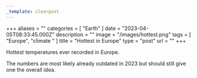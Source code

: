 ```yaml
---
_template: clearpost
---
```



+++
aliases = ""
categories = [ "Earth" ]
date = "2023-04-05T08:33:45.000Z"
description = ""
image = "/images/hottest.png"
tags = [ "Europe", "climate " ]
title = "Hottest in Europe"
type = "post"
url = ""
+++


Hottest temperatures ever recorded in Europe.

The numbers are most likely already outdated in 2023 but should still give one  the overall idea. 
